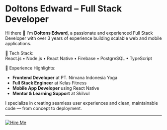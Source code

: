 # Doltons Edward – Full Stack Developer

Hi there 👋 I'm **Doltons Edward**, a passionate and experienced Full Stack Developer with over 3 years of experience building scalable web and mobile applications.

🔧 Tech Stack:  
React.js • Node.js • React Native • Firebase • PostgreSQL • TypeScript

💼 Experience Highlights:

- **Frontend Developer** at PT. Nirvana Indonesia Yoga
- **Full Stack Engineer** at Kelas Fitness
- **Mobile App Developer** using React Native
- **Mentor & Learning Support** at Skilvul

I specialize in creating seamless user experiences and clean, maintainable code — from concept to deployment.

---

[![Hire Me](https://img.shields.io/badge/Hire%20Me-On%20LinkedIn-blue?style=for-the-badge&logo=linkedin)](https://www.linkedin.com/in/doltons-edward-nicholas-p/)
